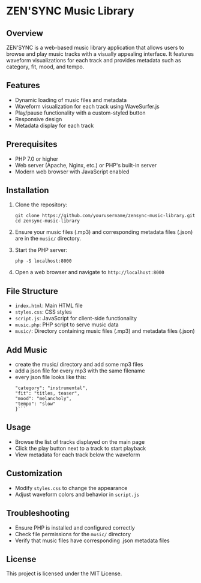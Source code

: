 # ZEN'SYNC Music Library

## Overview
ZEN'SYNC is a web-based music library application that allows users to browse and play music tracks with a visually appealing interface. It features waveform visualizations for each track and provides metadata such as category, fit, mood, and tempo.

## Features
- Dynamic loading of music files and metadata
- Waveform visualization for each track using WaveSurfer.js
- Play/pause functionality with a custom-styled button
- Responsive design
- Metadata display for each track

## Prerequisites
- PHP 7.0 or higher
- Web server (Apache, Nginx, etc.) or PHP's built-in server
- Modern web browser with JavaScript enabled

## Installation

1. Clone the repository:
   ```
   git clone https://github.com/yourusername/zensync-music-library.git
   cd zensync-music-library
   ```

2. Ensure your music files (.mp3) and corresponding metadata files (.json) are in the `music/` directory.

3. Start the PHP server:
   ```
   php -S localhost:8000
   ```

4. Open a web browser and navigate to `http://localhost:8000`

## File Structure
- `index.html`: Main HTML file
- `styles.css`: CSS styles
- `script.js`: JavaScript for client-side functionality
- `music.php`: PHP script to serve music data
- `music/`: Directory containing music files (.mp3) and metadata files (.json)

## Add Music
- create the music/ directory and add some mp3 files
- add a json file for every mp3 with the same filename
- every json file looks like this:
   ```{
   "category": "instrumental",
   "fit": "titles, teaser",
   "mood": "melancholy",
   "tempo": "slow"
   }```

## Usage
- Browse the list of tracks displayed on the main page
- Click the play button next to a track to start playback
- View metadata for each track below the waveform

## Customization
- Modify `styles.css` to change the appearance
- Adjust waveform colors and behavior in `script.js`

## Troubleshooting
- Ensure PHP is installed and configured correctly
- Check file permissions for the `music/` directory
- Verify that music files have corresponding .json metadata files

## License
This project is licensed under the MIT License.